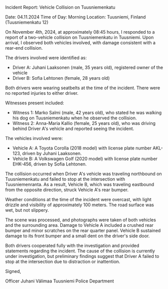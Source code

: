 Incident Report: Vehicle Collision on Tuusniemenkatu

Date: 04.11.2024
Time of Day: Morning
Location: Tuusniemi, Finland (Tuusniemenkatu 12)

On November 4th, 2024, at approximately 08:45 hours, I responded to a report of a two-vehicle collision on Tuusniemenkatu in Tuusniemi. Upon arrival, I observed both vehicles involved, with damage consistent with a rear-end collision.

The drivers involved were identified as:

* Driver A: Juhani Laaksonen (male, 35 years old), registered owner of the vehicle
* Driver B: Sofia Lehtonen (female, 28 years old)

Both drivers were wearing seatbelts at the time of the incident. There were no reported injuries to either driver.

Witnesses present included:

* Witness 1: Marko Salmi (male, 42 years old), who stated he was walking his dog on Tuusniemenkatu when he observed the collision.
* Witness 2: Anna-Maria Kallio (female, 25 years old), who was driving behind Driver A's vehicle and reported seeing the incident.

The vehicles involved were:

* Vehicle A: A Toyota Corolla (2018 model) with license plate number AKL-123, driven by Juhani Laaksonen.
* Vehicle B: A Volkswagen Golf (2020 model) with license plate number EHK-456, driven by Sofia Lehtonen.

The collision occurred when Driver A's vehicle was traveling northbound on Tuusniemenkatu and failed to stop at the intersection with Tuusniemenranta. As a result, Vehicle B, which was traveling eastbound from the opposite direction, struck Vehicle A's rear bumper.

Weather conditions at the time of the incident were overcast, with light drizzle and visibility of approximately 100 meters. The road surface was wet, but not slippery.

The scene was processed, and photographs were taken of both vehicles and the surrounding area. Damage to Vehicle A included a crushed rear bumper and minor scratches on the rear quarter panel. Vehicle B sustained damage to its front bumper and a small dent on the driver's side door.

Both drivers cooperated fully with the investigation and provided statements regarding the incident. The cause of the collision is currently under investigation, but preliminary findings suggest that Driver A failed to stop at the intersection due to distraction or inattention.

Signed,

Officer Juhani Välimaa
Tuusniemi Police Department